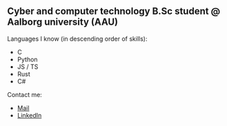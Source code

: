 ## Cyber and computer technology B.Sc student @ Aalborg university (AAU)

Languages I know (in descending order of skills):
  - C
  - Python
  - JS / TS
  - Rust
  - C#


Contact me:
  - [Mail](mailto:slindauskands@gmail.com)
  - [LinkedIn](https://www.linkedin.com/in/sebastian-lindau-skands-b8b925238)


<!---
Lynet101/Lynet101 is a ✨ special ✨ repository because its `README.md` (this file) appears on your GitHub profile.
You can click the Preview link to take a look at your changes.
--->
